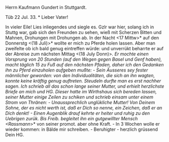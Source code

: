 Herrn Kaufmann Gundert in Stuttgardt.

 Tüb 22 Jul. 33. <Montag>*
Lieber Vater!

In vieler Eile! Lies inliegendes und siegle es. Gzlr war hier, solang ich in Stuttg war, gab sich den Freunden zu sehen, wieß mit Scherzen Bitten und Mahnen, Drohungen mit Drohungen ab. In der Nacht <17 Mittw>* auf den Donnerstg <(18 Juli)>* wollte er mich zu Pferde holen lassen. Aber man zweifelte ob ich bald genug eintreffen würde: und unverrükt beharrte er auf der Abreise zum nächsten Mittag <(18 July Donn)>*. Er mochte einen Vorsprung von 20 Stunden (auf den Wegen gegen Basel und Genf haben), macht täglich 15 zu Fuß auf den nächsten Pfaden, daher ich den Gedanken ihn zu Pferd einzuholen aufgeben mußte: - Sein Äusseres sey fester männlicher geworden: von den Individualitäten, die sich an ihn wagten, konnte keine kräftig genug auftreten. Steudeln durfte man es erst nachher sagen. Ich schrieb all das schon lange seiner Mutter, und erhielt herzlichste Briefe an mich und HG. Dieser hatte im Wirthshaus sich bereden lassen, seiner Mutter einige Zeilen zu schiken und schrieb einsam unter einem Strom von Thränen: -
Unaussprechlich unglükliche Mutter! Von Deinem Sohne, der es nicht werth ist, daß er Dich so nenne, ein Zeichen, daß er an Dich denkt! - 
Einen Augenblik drauf kehrte er heiter und ruhig zu den Uebrigen zurük. Bis Freib. begleitet ihn ein gutgewillter Mensch <Rassmann*>* von seiner promot. aber ohne Kraft. - In 3 Wochen wolle er wieder kommen: in Bälde mir schreiben. -
 Beruhigter - herzlich grüssend Dein HG.
